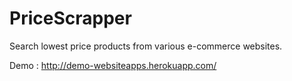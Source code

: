 PriceScrapper
=============

Search lowest price products from various e-commerce websites.

Demo : http://demo-websiteapps.herokuapp.com/


